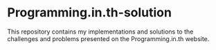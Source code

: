 # Programming.in.th-solution
This repository contains my implementations and solutions to the challenges and problems presented on the Programming.in.th website.
